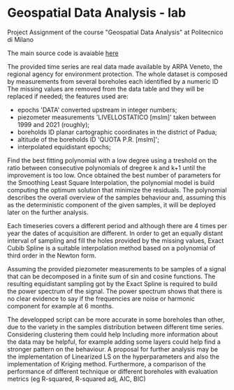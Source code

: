 # Geospatial Data Analysis - lab
Project Assignment of the course "Geospatial Data Analysis" at Politecnico di Milano

The main source code is avaiable [here](https://github.com/carls31/GDA-Lab/blob/main/LAB_Assignment.m)

The provided time series are real data made available by ARPA Veneto, the regional agency for environment protection. The whole dataset
is composed by measurements from several boreholes each identified by a numeric ID
The missing values are removed from the data table and they will be replaced if needed; the features used are:
 - epochs 'DATA' converted upstream in integer numbers;
 - piezometer measurements 'LIVELLOSTATICO [mslm]' taken between 1999 and 2021 (roughly);
 - boreholds ID planar cartographic coordinates in the district of Padua;
 - altitude of the boreholds ID 'QUOTA P.R. [mslm]';
 - interpolated equidistant epochs;
 
 Find the best fitting polynomial with a low degree using a treshold on the ratio between consecutive polynomials of dregree k and k+1 until
the improvement is too low.
Once obtained the best number of parameters for the Smoothing Least Square Interpolation, the polynomial model is build computing the
optimum solution that minimize the residuals.
The polynomial describes the overall overview of the samples behaviour and, assuming this as the deterministic component of the given
samples, it will be deployed later on the further analysis.

Each timeseries covers a different period and although there are 4 times per year the dates of acquisition are different. In order to get an
equally distant interval of sampling and fill the holes provided by the missing values, Exact Cubib Spline is a suitable interpolation
method based on a polynomial of third order in the Newton form.

Assuming the provided piezometer measurements to be samples of a signal that can be decomposed in a finite sum of sin and cosine
functions.
The resulting equidistant sampling got by the Exact Spline is required to build the power spectrum of the signal.
The power spectrum shows that there is no clear evidence to say if the frequencies are noise or harmonic component for example at 6
months.

The developped script can be more accurate in some boreholes than other, due to the variety in the samples distribution between different
time series. Considering clustering them could help Including more information about the data may be helpful, for example adding some
layers could help find a stronger pattern on the behaviour.
A proposal for further analysis may be the implementation of Linearized LS on the hyperparameters and also the implementation of Kriging
method. Furthermore, a comparison of the performance of different technique or different boreholes with evaluation metrics (eg R-squared,
R-squared adj, AIC, BIC)
